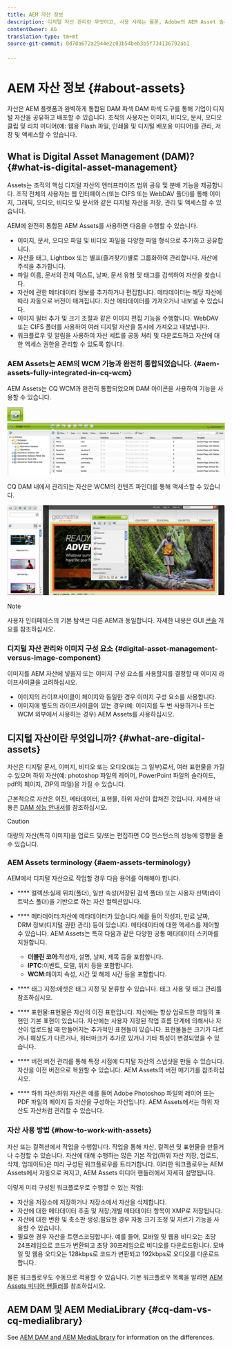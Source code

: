 ```yaml
---
title: AEM 자산 정보
description: 디지털 자산 관리란 무엇이고, 사용 사례는 물론, Adobe의 AEM Asset 솔루션도 살펴보십시오.
contentOwner: AG
translation-type: tm+mt
source-git-commit: 0d70a672a2944e2c03b54beb3b5f734136792ab1

---
```



# AEM 자산 정보 {#about-assets}

자산은 AEM 플랫폼과 완벽하게 통합된 DAM 파섹 DAM 파섹 도구를 통해 기업이 디지털 자산을 공유하고 배포할 수 있습니다. 조직의 사용자는 이미지, 비디오, 문서, 오디오 클립 및 리치 미디어(예: 웹용 Flash 파일, 인쇄물 및 디지털 배포용 미디어)를 관리, 저장 및 액세스할 수 있습니다.

## What is Digital Asset Management (DAM)? {#what-is-digital-asset-management}

Assets는 조직의 핵심 디지털 자산의 엔터프라이즈 범위 공유 및 분배 기능을 제공합니다. 조직 전체의 사용자는 웹 인터페이스(또는 CIFS 또는 WebDAV 폴더)를 통해 이미지, 그래픽, 오디오, 비디오 및 문서와 같은 디지털 자산을 저장, 관리 및 액세스할 수 있습니다.

AEM에 완전히 통합된 AEM Assets를 사용하면 다음을 수행할 수 있습니다.

* 이미지, 문서, 오디오 파일 및 비디오 파일을 다양한 파일 형식으로 추가하고 공유합니다.
* 자산을 태그, Lightbox 또는 별표(즐겨찾기)별로 그룹화하여 관리합니다. 자산에 주석을 추가합니다.
* 파일 이름, 문서의 전체 텍스트, 날짜, 문서 유형 및 태그를 검색하여 자산을 찾습니다.
* 자산에 관한 메타데이터 정보를 추가하거나 편집합니다. 메타데이터는 해당 자산에 따라 자동으로 버전이 매겨집니다. 자산 메타데이터를 가져오거나 내보낼 수 있습니다.
* 이미지 필터 추가 및 크기 조절과 같은 이미지 편집 기능을 수행합니다. WebDAV 또는 CIFS 폴더를 사용하여 여러 디지털 자산을 동시에 가져오고 내보냅니다.
* 워크플로우 및 알림을 사용하여 자산 세트를 공동 처리 및 다운로드하고 자산에 대한 액세스 권한을 관리할 수 있도록 합니다.

### AEM Assets는 AEM의 WCM 기능과 완전히 통합되었습니다. {#aem-assets-fully-integrated-in-cq-wcm}

AEM Assets는 CQ WCM과 완전히 통합되었으며 DAM 아이콘을 사용하여 기능을 사용할 수 있습니다.

<!-- TBD: Update image for branding -->

![screen_shot_2012-04-17at15946pm](assets/screen_shot_2012-04-17at15946pm.png) ![screen_shot_2012-04-17at20100pm](assets/screen_shot_2012-04-17at20100pm.png)

CQ DAM 내에서 관리되는 자산은 WCM의 컨텐츠 파인더를 통해 액세스할 수 있습니다.

<!-- TBD: Update image for branding -->

![screen_shot_2012-04-17at20214pm](assets/screen_shot_2012-04-17at20214pm.png)

>[!NOTE]
>
>사용자 인터페이스의 기본 탐색은 다른 AEM과 동일합니다. 자세한 내용은 GUI [콘솔](/help/sites-authoring/qg-page-authoring.md) 개요를 참조하십시오.

### 디지털 자산 관리와 이미지 구성 요소 {#digital-asset-management-versus-image-component}

이미지를 AEM 자산에 넣을지 또는 이미지 구성 요소를 사용할지를 결정할 때 이미지 라이프사이클을 고려하십시오.

* 이미지의 라이프사이클이 페이지와 동일한 경우 이미지 구성 요소를 사용합니다.
* 이미지에 별도의 라이프사이클이 있는 경우(예: 이미지를 두 번 사용하거나 또는 WCM 외부에서 사용하는 경우) AEM Assets를 사용하십시오.

## 디지털 자산이란 무엇입니까? {#what-are-digital-assets}

자산은 디지털 문서, 이미지, 비디오 또는 오디오(또는 그 일부)로서, 여러 표현물을 가질 수 있으며 하위 자산(예: photoshop 파일의 레이어, PowerPoint 파일의 슬라이드, pdf의 페이지, ZIP의 파일)을 가질 수 있습니다.

근본적으로 자산은 이진, 메타데이터, 표현물, 하위 자산이 합쳐진 것입니다. 자세한 내용은 [DAM 성능 안내서](/help/sites-deploying/assets-performance-sizing.md)를 참조하십시오.

>[!CAUTION]
>
>대량의 자산(특히 이미지)을 업로드 및/또는 편집하면 CQ 인스턴스의 성능에 영향을 줄 수 있습니다.

### AEM Assets terminology {#aem-assets-terminology}

AEM에서 디지털 자산으로 작업할 경우 다음 용어를 이해해야 합니다.

* **** 컬렉션:실제 위치(폴더), 일반 속성(저장된 검색 폴더) 또는 사용자 선택(라이트박스 폴더)을 기반으로 하는 자산 컬렉션입니다.

* **** 메타데이터:자산에 메타데이터가 있습니다.예를 들어 작성자, 만료 날짜, DRM 정보(디지털 권한 관리) 등이 있습니다. 메타데이터에 대한 액세스를 제어할 수 있습니다. AEM Assets는 특히 다음과 같은 다양한 공통 메타데이터 스키마를 지원합니다.

   * **더블린 코어**:작성자, 설명, 날짜, 제목 등을 포함합니다.
   * **IPTC**:이벤트, 모델, 위치 등을 포함합니다.
   * **WCM**:페이지 속성, 시간 및 해제 시간 등을 포함합니다.

* **** 태그 지정:에셋은 태그 지정 및 분류할 수 있습니다. 태그 사용 및 태그 관리를 참조하십시오.

* **** 표현물:표현물은 자산의 이진 표현입니다. 자산에는 항상 업로드한 파일의 표현인 기본 표현이 있습니다. 자산에는 사용자 지정된 작업 흐름 단계에 의해서나 자산이 업로드될 때 만들어지는 추가적인 표현들이 있습니다. 표현물들은 크기가 다르거나 해상도가 다르거나, 워터마크가 추가로 있거나 기타 특성이 변경되었을 수 있습니다.

* **** 버전:버전 관리를 통해 특정 시점에 디지털 자산의 스냅샷을 만들 수 있습니다. 자산을 이전 버전으로 복원할 수 있습니다. AEM Assets의 버전 매기기를 참조하십시오.

* **** 하위 자산:하위 자산은 예를 들어 Adobe Photoshop 파일의 레이어 또는 PDF 파일의 페이지 등 자산을 구성하는 자산입니다. AEM Assets에서는 하위 자산도 자산처럼 관리할 수 있습니다.

### 자산 사용 방법 {#how-to-work-with-assets}

자산 또는 컬렉션에서 작업을 수행합니다. 작업을 통해 자산, 컬렉션 및 표현물을 만들거나 수정할 수 있습니다. 자산에 대해 수행하는 많은 기본 작업(하위 자산 저장, 업로드, 삭제, 업데이트)은 미리 구성된 워크플로우를 트리거합니다. 이러한 워크플로우는 AEM Assets에서 자동으로 켜지고, AEM Assets 미디어 핸들러에서 자세히 설명됩니다.

이렇게 미리 구성된 워크플로우로 수행할 수 있는 작업:

* 자산을 저장소에 저장하거나 저장소에서 자산을 삭제합니다.
* 자산에 대한 메타데이터 추출 및 저장;개별 메타데이터 항목이 XMP로 저장됩니다.
* 자산에 대한 변환 및 축소판 생성;필요한 경우 자동 크기 조정 및 자르기 기능을 사용할 수 있습니다.
* 필요한 경우 자산을 트랜스코딩합니다. 예를 들어, 모바일 및 웹용 비디오는 초당 24프레임으로 코드가 변환되고 초당 30프레임으로 비디오를 다운로드합니다. 모바일 및 웹용 오디오는 128kbps로 코드가 변환되고 192kbps로 오디오를 다운로드합니다.

물론 워크플로우도 수동으로 적용할 수 있습니다. 기본 워크플로우 목록을 알려면 [AEM Assets 미디어 핸들러](media-handlers.md)를 참조하십시오.

## AEM DAM 및 AEM MediaLibrary {#cq-dam-vs-cq-medialibrary}

See [AEM DAM and AEM MediaLibrary](medialibrary.md) for information on the differences.
